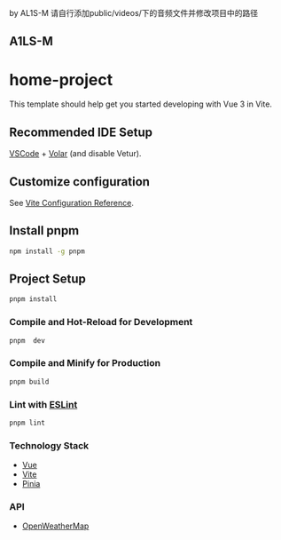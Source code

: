 by AL1S-M
请自行添加public/videos/下的音频文件并修改项目中的路径
<p>
<strong><h2>A1LS-M</h2></strong>
</p>

# home-project

This template should help get you started developing with Vue 3 in Vite.

## Recommended IDE Setup

[VSCode](https://code.visualstudio.com/) + [Volar](https://marketplace.visualstudio.com/items?itemName=Vue.volar) (and disable Vetur).

## Customize configuration

See [Vite Configuration Reference](https://vitejs.dev/config/).

## Install pnpm

```sh
npm install -g pnpm
```

## Project Setup

```sh
pnpm install
```

### Compile and Hot-Reload for Development

```sh
pnpm  dev
```

### Compile and Minify for Production

```sh
pnpm build
```

### Lint with [ESLint](https://eslint.org/)

```sh
pnpm lint
```

### Technology Stack

* [Vue](https://cn.vuejs.org/)
* [Vite](https://vitejs.cn/vite3-cn/)
* [Pinia](https://pinia.vuejs.org/zh/)

### API

* [OpenWeatherMap](https:/openweathermap.org/)
